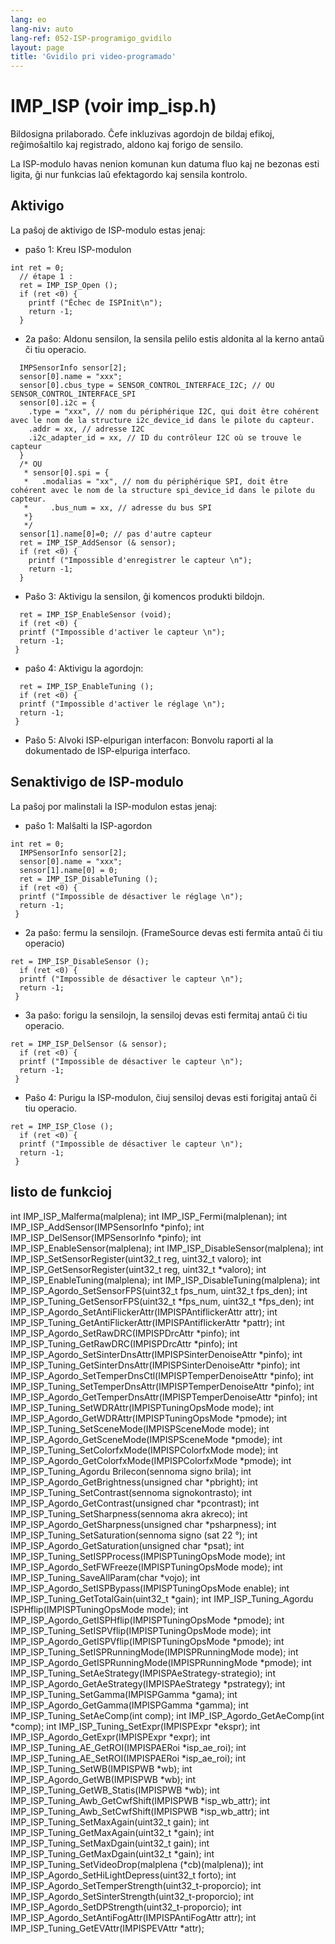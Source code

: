 ```yaml
---
lang: eo
lang-niv: auto
lang-ref: 052-ISP-programigo_gvidilo
layout: page
title: 'Gvidilo pri video-programado'
---
```


# IMP_ISP (voir imp_isp.h)
Bildosigna prilaborado. Ĉefe inkluzivas agordojn de bildaj efikoj, reĝimoŝaltilo kaj registrado, aldono kaj forigo de sensilo.

La ISP-modulo havas nenion komunan kun datuma fluo kaj ne bezonas esti ligita, ĝi nur funkcias laŭ efektagordo kaj sensila kontrolo.

## Aktivigo

La paŝoj de aktivigo de ISP-modulo estas jenaj:
* paŝo 1: Kreu ISP-modulon

```
int ret = 0;
  // étape 1 : 
  ret = IMP_ISP_Open (); 
  if (ret <0) {
    printf ("Échec de ISPInit\n");
    return -1;
  }
```
* 2a paŝo: Aldonu sensilon, la sensila pelilo estis aldonita al la kerno antaŭ ĉi tiu operacio.


```
  IMPSensorInfo sensor[2];
  sensor[0].name = "xxx";
  sensor[0].cbus_type = SENSOR_CONTROL_INTERFACE_I2C; // OU SENSOR_CONTROL_INTERFACE_SPI
  sensor[0].i2c = {
    .type = "xxx", // nom du périphérique I2C, qui doit être cohérent avec le nom de la structure i2c_device_id dans le pilote du capteur.
    .addr = xx, // adresse I2C
    .i2c_adapter_id = xx, // ID du contrôleur I2C où se trouve le capteur
  }
  /* OU
   * sensor[0].spi = {
   *   .modalias = "xx", // nom du périphérique SPI, doit être cohérent avec le nom de la structure spi_device_id dans le pilote du capteur.
   *     .bus_num = xx, // adresse du bus SPI
   *}
   */
  sensor[1].name[0]=0; // pas d'autre capteur
  ret = IMP_ISP_AddSensor (& sensor); 
  if (ret <0) {
    printf ("Impossible d'enregistrer le capteur \n");
    return -1;
  }
```
* Paŝo 3: Aktivigu la sensilon, ĝi komencos produkti bildojn.


```
  ret = IMP_ISP_EnableSensor (void);
  if (ret <0) {
  printf ("Impossible d'activer le capteur \n");
  return -1;
 }
```
* paŝo 4: Aktivigu la agordojn:


```
  ret = IMP_ISP_EnableTuning (); 
  if (ret <0) {
  printf ("Impossible d'activer le réglage \n");
  return -1;
 }
```
* Paŝo 5: Alvoki ISP-elpurigan interfacon: Bonvolu raporti al la dokumentado de ISP-elpuriga interfaco.



## Senaktivigo de ISP-modulo

La paŝoj por malinstali la ISP-modulon estas jenaj:
* paŝo 1: Malŝalti la ISP-agordon

```
int ret = 0;
  IMPSensorInfo sensor[2];
  sensor[0].name = "xxx";
  sensor[1].name[0] = 0;
  ret = IMP_ISP_DisableTuning ();
  if (ret <0) {
  printf ("Impossible de désactiver le réglage \n");
  return -1;
 }
```
* 2a paŝo: fermu la sensilojn. (FrameSource devas esti fermita antaŭ ĉi tiu operacio)


```
ret = IMP_ISP_DisableSensor (); 
  if (ret <0) {
  printf ("Impossible de désactiver le capteur \n");
  return -1;
 }
```

* 3a paŝo: forigu la sensilojn, la sensiloj devas esti fermitaj antaŭ ĉi tiu operacio.


```
ret = IMP_ISP_DelSensor (& sensor); 
  if (ret <0) {
  printf ("Impossible de désactiver le capteur \n");
  return -1;
 }
```
* Paŝo 4: Purigu la ISP-modulon, ĉiuj sensiloj devas esti forigitaj antaŭ ĉi tiu operacio.


```
ret = IMP_ISP_Close ();
  if (ret <0) {
  printf ("Impossible de désactiver le capteur \n");
  return -1;
 }
```



## listo de funkcioj

int IMP_ISP_Malferma(malplena);
int IMP_ISP_Fermi(malplenan);
int IMP_ISP_AddSensor(IMPSensorInfo *pinfo);
int IMP_ISP_DelSensor(IMPSensorInfo *pinfo);
int IMP_ISP_EnableSensor(malplena);
int IMP_ISP_DisableSensor(malplena);
int IMP_ISP_SetSensorRegister(uint32_t reg, uint32_t valoro);
int IMP_ISP_GetSensorRegister(uint32_t reg, uint32_t *valoro);
int IMP_ISP_EnableTuning(malplena);
int IMP_ISP_DisableTuning(malplena);
int IMP_ISP_Agordo_SetSensorFPS(uint32_t fps_num, uint32_t fps_den);
int IMP_ISP_Tuning_GetSensorFPS(uint32_t *fps_num, uint32_t *fps_den);
int IMP_ISP_Agordo_SetAntiFlickerAttr(IMPISPAntiflickerAttr attr);
int IMP_ISP_Tuning_GetAntiFlickerAttr(IMPISPAntiflickerAttr *pattr);
int IMP_ISP_Agordo_SetRawDRC(IMPISPDrcAttr *pinfo);
int IMP_ISP_Tuning_GetRawDRC(IMPISPDrcAttr *pinfo);
int IMP_ISP_Agordo_SetSinterDnsAttr(IMPISPSinterDenoiseAttr *pinfo);
int IMP_ISP_Tuning_GetSinterDnsAttr(IMPISPSinterDenoiseAttr *pinfo);
int IMP_ISP_Agordo_SetTemperDnsCtl(IMPISPTemperDenoiseAttr *pinfo);
int IMP_ISP_Tuning_SetTemperDnsAttr(IMPISPTemperDenoiseAttr *pinfo);
int IMP_ISP_Agordo_GetTemperDnsAttr(IMPISPTemperDenoiseAttr *pinfo);
int IMP_ISP_Tuning_SetWDRAttr(IMPISPTuningOpsMode mode);
int IMP_ISP_Agordo_GetWDRAttr(IMPISPTuningOpsMode *pmode);
int IMP_ISP_Tuning_SetSceneMode(IMPISPSceneMode mode);
int IMP_ISP_Agordo_GetSceneMode(IMPISPSceneMode *pmode);
int IMP_ISP_Tuning_SetColorfxMode(IMPISPColorfxMode mode);
int IMP_ISP_Agordo_GetColorfxMode(IMPISPColorfxMode *pmode);
int IMP_ISP_Tuning_Agordu Brilecon(sennoma signo brila);
int IMP_ISP_Agordo_GetBrightness(unsigned char *pbright);
int IMP_ISP_Tuning_SetContrast(sennoma signokontrasto);
int IMP_ISP_Agordo_GetContrast(unsigned char *pcontrast);
int IMP_ISP_Tuning_SetSharpness(sennoma akra akreco);
int IMP_ISP_Agordo_GetSharpness(unsigned char *psharpness);
int IMP_ISP_Tuning_SetSaturation(sennoma signo (sat 22 °);
int IMP_ISP_Agordo_GetSaturation(unsigned char *psat);
int IMP_ISP_Tuning_SetISPProcess(IMPISPTuningOpsMode mode);
int IMP_ISP_Agordo_SetFWFreeze(IMPISPTuningOpsMode mode);
int IMP_ISP_Tuning_SaveAllParam(char *vojo);
int IMP_ISP_Agordo_SetISPBypass(IMPISPTuningOpsMode enable);
int IMP_ISP_Tuning_GetTotalGain(uint32_t *gain);
int IMP_ISP_Tuning_Agordu ISPHflip(IMPISPTuningOpsMode mode);
int IMP_ISP_Agordo_GetISPHflip(IMPISPTuningOpsMode *pmode);
int IMP_ISP_Tuning_SetISPVflip(IMPISPTuningOpsMode mode);
int IMP_ISP_Agordo_GetISPVflip(IMPISPTuningOpsMode *pmode);
int IMP_ISP_Tuning_SetISPRunningMode(IMPISPRunningMode mode);
int IMP_ISP_Agordo_GetISPRunningMode(IMPISPRunningMode *pmode);
int IMP_ISP_Tuning_SetAeStrategy(IMPISPAeStrategy-strategio);
int IMP_ISP_Agordo_GetAeStrategy(IMPISPAeStrategy *pstrategy);
int IMP_ISP_Tuning_SetGamma(IMPISPGamma *gama);
int IMP_ISP_Agordo_GetGamma(IMPISPGamma *gamma);
int IMP_ISP_Tuning_SetAeComp(int comp);
int IMP_ISP_Agordo_GetAeComp(int *comp);
int IMP_ISP_Tuning_SetExpr(IMPISPExpr *ekspr);
int IMP_ISP_Agordo_GetExpr(IMPISPExpr *expr);
int IMP_ISP_Tuning_AE_GetROI(IMPISPAERoi *isp_ae_roi);
int IMP_ISP_Tuning_AE_SetROI(IMPISPAERoi *isp_ae_roi);
int IMP_ISP_Tuning_SetWB(IMPISPWB *wb);
int IMP_ISP_Agordo_GetWB(IMPISPWB *wb);
int IMP_ISP_Tuning_GetWB_Statis(IMPISPWB *wb);
int IMP_ISP_Tuning_Awb_GetCwfShift(IMPISPWB *isp_wb_attr);
int IMP_ISP_Tuning_Awb_SetCwfShift(IMPISPWB *isp_wb_attr);
int IMP_ISP_Tuning_SetMaxAgain(uint32_t gain);
int IMP_ISP_Tuning_GetMaxAgain(uint32_t *gain);
int IMP_ISP_Tuning_SetMaxDgain(uint32_t gain);
int IMP_ISP_Tuning_GetMaxDgain(uint32_t *gain);
int IMP_ISP_Tuning_SetVideoDrop(malplena (*cb)(malplena));
int IMP_ISP_Agordo_SetHiLightDepress(uint32_t forto);
int IMP_ISP_Agordo_SetTemperStrength(uint32_t-proporcio);
int IMP_ISP_Agordo_SetSinterStrength(uint32_t-proporcio);
int IMP_ISP_Agordo_SetDPStrength(uint32_t-proporcio);
int IMP_ISP_Agordo_SetAntiFogAttr(IMPISPAntiFogAttr attr);
int IMP_ISP_Tuning_GetEVAttr(IMPISPEVAttr *attr);


